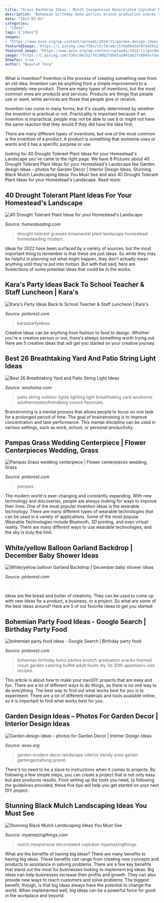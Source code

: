 ```yaml
---
title: "Grass Backdrop Ideas : Mulch Inexpensive Decorelated Ceplukan Myamazingthings"
description: "Bohemian birthday boho parties brunch graduation snacks themed result garden catering buffet adult foods diy 1st 30th appetizers visit recipes"
date: "2023-05-02"
categories:
- "ideas"
tags: ["ideas"]
images:
- "https://www.avso.org/wp-content/uploads/2014/11/garden-design-ideas-photos-for-garden-decor-1415699180.jpg"
featuredImage: "https://i.pinimg.com/736x/c5/7d/a0/c57da04424797a4201a34098d9dc2952.jpg"
featured_image: "https://www.avso.org/wp-content/uploads/2014/11/garden-design-ideas-photos-for-garden-decor-1415699180.jpg"
image: "https://i.pinimg.com/736x/80/b2/7d/80b27db8fa1841a627c8045efdec38be.jpg"
ShowToc: true
author: "Beaulah Torp"
---
```



What is invention?
Invention is the process of creating something new from an old idea. Invention can be anything from a simple improvement to a completely new product. 
There are many types of inventions, but the most common ones are products and services. Products are things that people use or want, while services are those that people give or receive. 

Invention can come in many forms, but it's usually determined by whether the invention is practical or not. Practicality is important because if an invention is impractical, people may not be able to use it or might not have the same reaction that they would if they did have the idea first. 

There are many different types of inventions, but one of the most common is the invention of a product. A product is something that someone uses or wants and it has a specific purpose or use.

	

		
looking for 40 Drought Tolerant Plant Ideas for your Homestead&#039;s Landscape you've came to the right page. We have 8 Pictures about 40 Drought Tolerant Plant Ideas for your Homestead&#039;s Landscape like Garden design ideas – photos for Garden Decor | Interior Design Ideas, Stunning Black Mulch Landscaping Ideas You Must See and also 40 Drought Tolerant Plant Ideas for your Homestead&#039;s Landscape. Read more:
		
    
## 40 Drought Tolerant Plant Ideas For Your Homestead&#039;s Landscape

<img loading=lazy src="https://46yxb83hlyy77jig73dh02ok-wpengine.netdna-ssl.com/wp-content/uploads/2015/06/40-Drought-Tolerant-Plant-Ideas-for-your-Homesteads-Landscape-Ornamental-Grasses-625x575.jpg" onerror="this.onerror=null;this.src='https://tse3.mm.bing.net/th?id=OIP.nRPI8rISjZ6wIPKGb0JGBgHaG0&amp;pid=15.1';" alt="40 Drought Tolerant Plant Ideas for your Homestead&#039;s Landscape">

_Source: homesteading.com_

>drought tolerant grasses ornamental plant landscape homestead homesteading modern. 

	

Ideas for 2022 have been surfaced by a variety of sources, but the most important thing to remember is that these are just ideas. So while they may be helpful in planning out what might happen, they don't actually mean anything until they're put into motion. But with that said, here are fivelections of some potential ideas that could be in the works: 

    
## Kara&#039;s Party Ideas Back To School Teacher &amp; Staff Luncheon | Kara&#039;s

<img loading=lazy src="https://i.pinimg.com/736x/c5/7d/a0/c57da04424797a4201a34098d9dc2952.jpg" onerror="this.onerror=null;this.src='https://tse3.mm.bing.net/th?id=OIP.ORihYdN0k0Z3wUEEP2MGOAHaJ3&amp;pid=15.1';" alt="Kara&#039;s Party Ideas Back to School Teacher &amp; Staff Luncheon | Kara&#039;s">

_Source: pinterest.com_

>karaspartyideas. 

	

Creative ideas can be anything from fashion to food to design. Whether you're a creative person or not, there's always something worth trying out. Here are 5 creative ideas that will get you started on your creative journey.

    
## Best 26 Breathtaking Yard And Patio String Light Ideas

<img loading=lazy src="https://www.woohome.com/wp-content/uploads/2015/01/patio-outdoor-string-lights-woohome-23.jpg" onerror="this.onerror=null;this.src='https://tse2.mm.bing.net/th?id=OIP.s7b72o5CqplPDxDZ4KSpzgHaLH&amp;pid=15.1';" alt="Best 26 Breathtaking Yard and Patio String Light Ideas">

_Source: woohome.com_

>patio string outdoor lights lighting light breathtaking yard woohome southernstateofmindblog source fascinate. 

	

Brainstroming is a mental process that allows people to focus on one task for a prolonged period of time. The goal of brainstroming is to improve concentration and task performance. This mental discipline can be used in various settings, such as work, school, or personal productivity.

    
## Pampas Grass Wedding Centerpiece | Flower Centerpieces Wedding, Grass

<img loading=lazy src="https://i.pinimg.com/736x/80/b2/7d/80b27db8fa1841a627c8045efdec38be.jpg" onerror="this.onerror=null;this.src='https://tse2.mm.bing.net/th?id=OIP.vkAD8GFxO3Tgm7EQNPKq5QHaLH&amp;pid=15.1';" alt="Pampas Grass wedding centerpiece | Flower centerpieces wedding, Grass">

_Source: pinterest.com_

>pampas. 

	

The modern world is ever-changing and constantly expanding. With new technology and discoveries, people are always looking for ways to improve their lives. One of the most popular invention ideas is the wearable technology. There are many different types of wearable technologies that can be used in a variety of applications. Some of the most popular Wearable Technologies include Bluetooth, 3D printing, and even virtual reality. There are many different ways to use wearable technologies, and the sky is truly the limit.

    
## White/yellow Balloon Garland Backdrop | December Baby Shower Ideas

<img loading=lazy src="https://i.pinimg.com/736x/3b/ec/64/3bec64147942e15f787a6f7e09733819.jpg" onerror="this.onerror=null;this.src='https://tse2.mm.bing.net/th?id=OIP.WfjxWTb6b1fnSCHDlxdLegHaJ4&amp;pid=15.1';" alt="White/yellow balloon Garland Backdrop | December baby shower ideas">

_Source: pinterest.com_

>. 

	

Ideas are the bread and butter of creativity. They can be used to come up with new ideas for a product, a business, or a project. So what are some of the best ideas around? Here are 5 of our favorite ideas to get you started:

    
## Bohemian Party Food Ideas - Google Search | Birthday Party Food

<img loading=lazy src="https://i.pinimg.com/736x/19/d8/6f/19d86f59e3a0e1a0742597db04562295.jpg" onerror="this.onerror=null;this.src='https://tse3.mm.bing.net/th?id=OIP.23YE3O1pq9lUsDv6-z112gHaLG&amp;pid=15.1';" alt="bohemian party food ideas - Google Search | Birthday party food">

_Source: pinterest.com_

>bohemian birthday boho parties brunch graduation snacks themed result garden catering buffet adult foods diy 1st 30th appetizers visit recipes. 

	

This article is about how to make your ownDIY projects that are easy and fun. There are a lot of different ways to do things, so there is no one way to do everything. The best way to find out what works best for you is to experiment. There are a lot of different materials and tools available online, so it is important to find what works best for you.

    
## Garden Design Ideas – Photos For Garden Decor | Interior Design Ideas

<img loading=lazy src="https://www.avso.org/wp-content/uploads/2014/11/garden-design-ideas-photos-for-garden-decor-1415699180.jpg" onerror="this.onerror=null;this.src='https://tse4.mm.bing.net/th?id=OIP.0lhPYSelw8ca63hxsNxl4AHaLG&amp;pid=15.1';" alt="Garden design ideas – photos for Garden Decor | Interior Design Ideas">

_Source: avso.org_

>garden modern decor landscape interior trendy avso garten gartengestaltung gravel. 

	

There's no need to be a slave to instructions when it comes to projects. By following a few simple steps, you can create a project that is not only easy but also produces results. From setting up the tools you need, to following the guidelines provided, these five tips will help you get started on your next DIY project.

    
## Stunning Black Mulch Landscaping Ideas You Must See

<img loading=lazy src="https://myamazingthings.com/wp-content/uploads/2017/05/innovative-landscaping-mulch-ideas-two-mulch-landscaping-types-design-ideas-amp-decors.jpg" onerror="this.onerror=null;this.src='https://tse4.mm.bing.net/th?id=OIP.MAKm19OfrsWGI5dBfgiCiQHaGj&amp;pid=15.1';" alt="Stunning Black Mulch Landscaping Ideas You Must See">

_Source: myamazingthings.com_

>mulch inexpensive decorelated ceplukan myamazingthings. 

	

What are the benefits of having big ideas?
There are many benefits to having big ideas. These benefits can range from creating new concepts and products to assistance in solving problems. There are a few key benefits that stand out the most for businesses looking to implement big ideas. 
Big ideas can help businesses increase their profits and growth. They can also provide new ways to reach customers and solve problems. The biggest benefit, though, is that big ideas always have the potential to change the world. When implemented well, big ideas can be a powerful force for good in the workplace and beyond.

